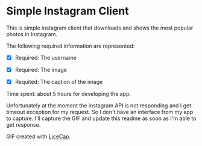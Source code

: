 

# Simple Instagram Client

This is simple instagram client that downloads and shows the most popular photos in Instagram.

The following required information are represented:

* [x] Required: The username 
* [x] Required: The image 
* [x] Requited: The caption of the image


Time spent: about 5 hours for developing  the app.

Unfortunately at the moment the instagram API is not responding and I get timeout exception for my request. So I don't have an interface from my app to capture. I'll capture the GIF and update this readme as soon as I'm able to get response. 



GIF created with [LiceCap](http://www.cockos.com/licecap/).
